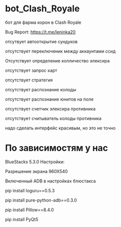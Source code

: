 # bot_Clash_Royale

бот для фарма корон в Clash Royale


Bug Report: https://t.me/leninka20



отсутвует автооткрытие сундуков

отсутствует переключеник между аккаунтами ссид

Отсутствует определение колличество элексира

отсутствует запрос карт

отсутствует стратегия

отсутствует распознание колоды

отсутствует распознание юнитов на поле

отсутствует счетчик элексира противника

отсутствует считыватель колоды противника

надо сделать интерфейс красивым, но это не точно


# По зависимостям у нас 

BlueStacks 5.3.0
Настройки:

Разрешение экрана 960Х540

Включенный ADB в настройках блюстакса

pip install loguru==0.5.3

pip install pure-python-adb==0.3.0

pip install Pillow==8.4.0

pip install PyQt5

